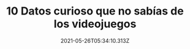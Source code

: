 ---
title: "10 Datos curioso que no sabías de los videojuegos "
date: 2021-05-26T05:34:10.313Z
featuredimage: /assets/1006.jpg
categoria: Gaming
tags:
  - "#Videojuegos"
  - "#Consola"
  - "#Vendido"
short-description: Estos son 10 datos curiosos que no sabias de los videojuegos
mk1: >+
  ### 1.

  ![1000](/assets/1000.jpg "1000")

  El juego Atari Football que fue creado en 1973 no salió sino hasta 1978 por que tenía problemas con el scroll y fue el primer juego en usar scroll

  ### 2.

  ![1001](/assets/1001.png "1001")

  El juego de Pong fue el producto más vendido en la temporada navideña de 1975
mk2: >+
  ### 3.

  ![1002](/assets/1002.jpg "1002")

  La primera consola en usar cartuchos fue el Fair Child Channel F en 1976



  ### 4.

  ![1003](/assets/1003.jpg "1003")

  En la Magnavox Odyssey los records no se guardaban en la máquina y tenias que anotarlos tú
mk3: >+
  ### 5.

  ![1004](/assets/1004.jpg "1004")

  Los mini DVD de GC de 1.5 gigas tienen 190 veces más capacidad que los cartuchos de N64

  ### 6.

  ![1005](/assets/1005.png "1005")

  La Intellivision de Mattel manejaba un sistema llamado Play cable en el cual se bajaban juegos atraves de la TV por cable
mk4: >+
  ### 7.

  ![1006](/assets/1006.jpg "1006")

  Toda la línea GB (desde que salió hasta la micro) ha vendido en total más de 100 millones de consolas alrededor del mundo

  ### 8.

  ![1007](/assets/1007.jpg "1007")

  El videojuego más vendido de la historia el pokemon rojo, azul y verde con 20.08 millones de copias
mk5: >+
  ### 9.

  ![1008](/assets/1008.jpg "1008")

  La primera consola en la cual se pudo jugar en línea fue la Génesis (no, no fue la Dreamcast)

  ### 10.

  ![1009](/assets/1009.jpg "1009")

  Originalmente  Nintendo le pidió a Atari que  comercializara la NES en América Atari rechazo la propuesta, Nintendo lo hizo por sí misma y el resto es historia…
---